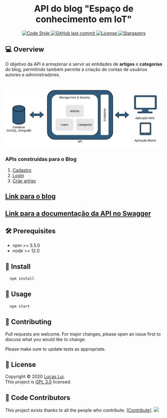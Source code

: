 <h1 align="center"> 
	API do blog "Espaço de conhecimento em IoT"
</h1>

<p align="center">
  <a href="http://standardjs.com">
    <img alt="Code Style" src="https://img.shields.io/badge/code%20style-standard-brightgreen.svg">
  </a>
  <a href="https://github.com/tgmarinho/nlw1/commits/master">
    <img alt="GitHub last commit" src="https://img.shields.io/github/last-commit/lucaslui/blog-backend">
  </a>

  <a href="https://badges.frapsoft.com/os/v1/open-source.svg?v=103">
    <img alt="License" src="https://img.shields.io/badge/License-GPL%20v3-brightgreen">
  </a>

   <a href="https://github.com/tgmarinho/nlw1/stargazers">
    <img alt="Stargazers" src="https://img.shields.io/github/stars/lucaslui/blog-backend?style=social">
  </a>
</p>

## 💻 Overview

O objetivo da API é armazenar e servir as entidades de **artigos** e **categorias** do blog, permitindo também permite a criação de contas de usuários autores e administradores.

<h1 align="center">
    <img alt="NextLevelWeek" title="#NextLevelWeek" src="./docs/architecture/general-vision.png" />
</h1>

### APIs construídas para o Blog

1. [Cadastro](./docs/requirements/signup.md)
2. [Login](./docs/requirements/login.md)
3. [Criar artigo](./docs/requirements/add-article.md)

## [**Link para o blog**](https://lucaslui.github.io/blog/)

## [**Link para a documentação da API no Swagger**](https://dashboard.heroku.com/apps/espaco-de-conhecimento-backend)

## 🛠 Prerequisites

- npm >= 5.5.0
- node >= 12.0

## 🤝 Install

```sh
  npm install
```

## 🚀 Usage

```sh
  npm start
```
## 🤝 Contributing

Pull requests are welcome. For major changes, please open an issue first to discuss what you would like to change.

Please make sure to update tests as appropriate.

## 📝 License

Copyright © 2020 [Lucas Lui](https://github.com/lucaslui).<br />
This project is [GPL 3.0](./license) licensed.

## 👤 Code Contributors

This project exists thanks to all the people who contribute. [[Contribute](CONTRIBUTING.md)].
<a href="https://github.com/kefranabg/readme-md-generator/graphs/contributors"><img src="https://opencollective.com/blog-backend/contributors.svg?width=890&button=false" /></a>
